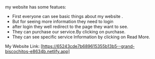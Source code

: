 my website has some featues:
* First everyone can see basic things about my website .
* But for seeing more information they need to login
* after login they well redirect to the page they want to see.
* They can purchase our service.By clicking on purchase.
* They can see specific service Information by clicking on Read More.


My Website Link: [https://65243cde7b689615355b13b5--grand-biscochitos-e8634b.netlify.app]